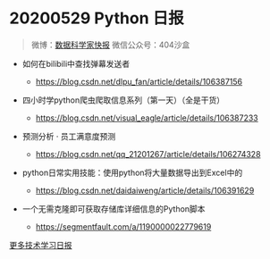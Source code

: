 # 20200529 Python 日报
> 微博：[数据科学家快报](https://www.weibo.com/wukehao)
> 微信公众号：404沙盒
- 如何在bilibili中查找弹幕发送者
  - https://blog.csdn.net/dlpu_fan/article/details/106387156

- 四小时学python爬虫爬取信息系列（第一天）（全是干货）
  - https://blog.csdn.net/visual_eagle/article/details/106387233

- 预测分析 · 员工满意度预测
  - https://blog.csdn.net/qq_21201267/article/details/106274328

- python日常实用技能：使用python将大量数据导出到Excel中的
  - https://blog.csdn.net/daidaiweng/article/details/106391629

- 一个无需克隆即可获取存储库详细信息的Python脚本
  - https://segmentfault.com/a/1190000022779619
  
[更多技术学习日报](https://github.com/KehaoWu/dailypython)

